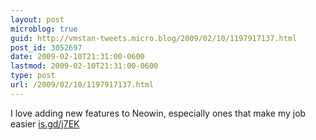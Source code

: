 ```yaml
---
layout: post
microblog: true
guid: http://vmstan-tweets.micro.blog/2009/02/10/1197917137.html
post_id: 3052697
date: 2009-02-10T21:31:00-0600
lastmod: 2009-02-10T21:31:00-0600
type: post
url: /2009/02/10/1197917137.html
---
```

I love adding new features to Neowin, especially ones that make my job easier [is.gd/j7EK](http://is.gd/j7EK)
